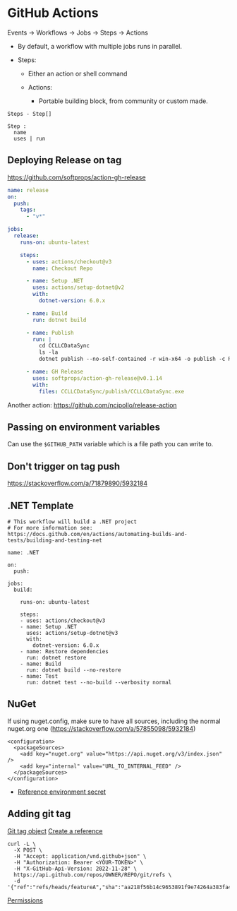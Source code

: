 # GitHub Actions

Events -> Workflows -> Jobs -> Steps -> Actions

- By default, a workflow with multiple jobs runs in parallel.

- Steps:
  - Either an action or shell command

  - Actions:
    - Portable building block, from community or custom made.


```
Steps - Step[]

Step :
  name
  uses | run
```


## Deploying Release on tag

<https://github.com/softprops/action-gh-release>

```yaml
name: release
on:
  push:
    tags:
      - "v*"

jobs:
  release:
    runs-on: ubuntu-latest

    steps:
      - uses: actions/checkout@v3
        name: Checkout Repo

      - name: Setup .NET
        uses: actions/setup-dotnet@v2
        with:
          dotnet-version: 6.0.x

      - name: Build
        run: dotnet build

      - name: Publish
        run: |
          cd CCLLCDataSync
          ls -la
          dotnet publish --no-self-contained -r win-x64 -o publish -c Release -p:DebugType=None -p:PublishSingleFile=true

      - name: GH Release
        uses: softprops/action-gh-release@v0.1.14
        with:
          files: CCLLCDataSync/publish/CCLLCDataSync.exe
```

Another action: <https://github.com/ncipollo/release-action>

## Passing on environment variables

Can use the `$GITHUB_PATH` variable which is a file path you can write to.

## Don't trigger on tag push

<https://stackoverflow.com/a/71879890/5932184>

## .NET Template

```
# This workflow will build a .NET project
# For more information see: https://docs.github.com/en/actions/automating-builds-and-tests/building-and-testing-net

name: .NET

on:
  push:

jobs:
  build:

    runs-on: ubuntu-latest

    steps:
    - uses: actions/checkout@v3
    - name: Setup .NET
      uses: actions/setup-dotnet@v3
      with:
        dotnet-version: 6.0.x
    - name: Restore dependencies
      run: dotnet restore
    - name: Build
      run: dotnet build --no-restore
    - name: Test
      run: dotnet test --no-build --verbosity normal
```

## NuGet

If using nuget.config, make sure to have all sources, including the normal nuget.org one (<https://stackoverflow.com/a/57855098/5932184>)

```
<configuration>
  <packageSources>
    <add key="nuget.org" value="https://api.nuget.org/v3/index.json" />
    <add key="internal" value="URL_TO_INTERNAL_FEED" />
  </packageSources>
</configuration>
```

- [Reference environment secret](https://stackoverflow.com/a/66526312/5932184)

## Adding git tag

[Git tag object](https://docs.github.com/en/rest/git/tags?apiVersion=2022-11-28#create-a-tag-object)
[Create a reference](https://docs.github.com/en/rest/git/refs?apiVersion=2022-11-28#create-a-reference)

```
curl -L \
  -X POST \
  -H "Accept: application/vnd.github+json" \
  -H "Authorization: Bearer <YOUR-TOKEN>" \
  -H "X-GitHub-Api-Version: 2022-11-28" \
  https://api.github.com/repos/OWNER/REPO/git/refs \
  -d '{"ref":"refs/heads/featureA","sha":"aa218f56b14c9653891f9e74264a383fa43fefbd"}'
```


[Permissions](https://docs.github.com/en/rest/overview/permissions-required-for-github-apps)
